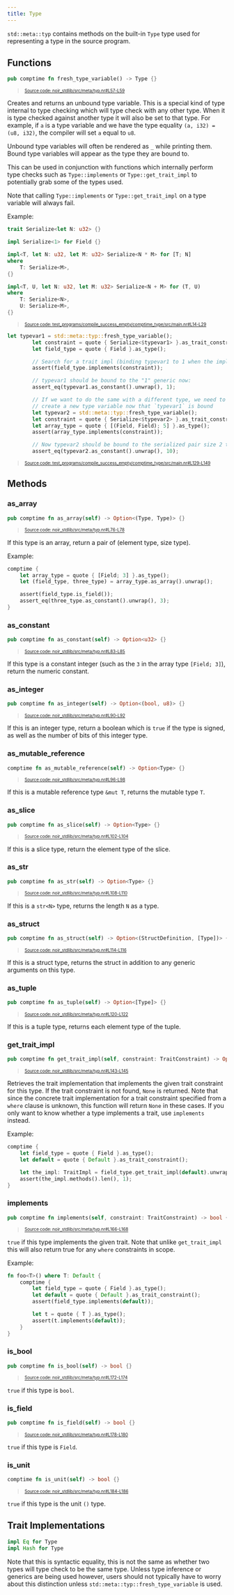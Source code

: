 ```yaml
---
title: Type
---
```


`std::meta::typ` contains methods on the built-in `Type` type used for representing
a type in the source program.

## Functions

```rust title="fresh_type_variable" showLineNumbers 
pub comptime fn fresh_type_variable() -> Type {}
```
> <sup><sub><a href="https://github.com/noir-lang/noir/blob/master/noir_stdlib/src/meta/typ.nr#L57-L59" target="_blank" rel="noopener noreferrer">Source code: noir_stdlib/src/meta/typ.nr#L57-L59</a></sub></sup>


Creates and returns an unbound type variable. This is a special kind of type internal
to type checking which will type check with any other type. When it is type checked
against another type it will also be set to that type. For example, if `a` is a type
variable and we have the type equality `(a, i32) = (u8, i32)`, the compiler will set
`a` equal to `u8`.

Unbound type variables will often be rendered as `_` while printing them. Bound type
variables will appear as the type they are bound to.

This can be used in conjunction with functions which internally perform type checks
such as `Type::implements` or `Type::get_trait_impl` to potentially grab some of the types used.

Note that calling `Type::implements` or `Type::get_trait_impl` on a type variable will always
fail.

Example:

```rust title="serialize-setup" showLineNumbers 
trait Serialize<let N: u32> {}

impl Serialize<1> for Field {}

impl<T, let N: u32, let M: u32> Serialize<N * M> for [T; N]
where
    T: Serialize<M>,
{}

impl<T, U, let N: u32, let M: u32> Serialize<N + M> for (T, U)
where
    T: Serialize<N>,
    U: Serialize<M>,
{}
```
> <sup><sub><a href="https://github.com/noir-lang/noir/blob/master/test_programs/compile_success_empty/comptime_type/src/main.nr#L14-L29" target="_blank" rel="noopener noreferrer">Source code: test_programs/compile_success_empty/comptime_type/src/main.nr#L14-L29</a></sub></sup>

```rust title="fresh-type-variable-example" showLineNumbers 
let typevar1 = std::meta::typ::fresh_type_variable();
        let constraint = quote { Serialize<$typevar1> }.as_trait_constraint();
        let field_type = quote { Field }.as_type();

        // Search for a trait impl (binding typevar1 to 1 when the impl is found):
        assert(field_type.implements(constraint));

        // typevar1 should be bound to the "1" generic now:
        assert_eq(typevar1.as_constant().unwrap(), 1);

        // If we want to do the same with a different type, we need to
        // create a new type variable now that `typevar1` is bound
        let typevar2 = std::meta::typ::fresh_type_variable();
        let constraint = quote { Serialize<$typevar2> }.as_trait_constraint();
        let array_type = quote { [(Field, Field); 5] }.as_type();
        assert(array_type.implements(constraint));

        // Now typevar2 should be bound to the serialized pair size 2 times the array length 5
        assert_eq(typevar2.as_constant().unwrap(), 10);
```
> <sup><sub><a href="https://github.com/noir-lang/noir/blob/master/test_programs/compile_success_empty/comptime_type/src/main.nr#L129-L149" target="_blank" rel="noopener noreferrer">Source code: test_programs/compile_success_empty/comptime_type/src/main.nr#L129-L149</a></sub></sup>


## Methods

### as_array

```rust title="as_array" showLineNumbers 
pub comptime fn as_array(self) -> Option<(Type, Type)> {}
```
> <sup><sub><a href="https://github.com/noir-lang/noir/blob/master/noir_stdlib/src/meta/typ.nr#L76-L78" target="_blank" rel="noopener noreferrer">Source code: noir_stdlib/src/meta/typ.nr#L76-L78</a></sub></sup>


If this type is an array, return a pair of (element type, size type).

Example:

```rust
comptime {
    let array_type = quote { [Field; 3] }.as_type();
    let (field_type, three_type) = array_type.as_array().unwrap();

    assert(field_type.is_field());
    assert_eq(three_type.as_constant().unwrap(), 3);
}
```

### as_constant

```rust title="as_constant" showLineNumbers 
pub comptime fn as_constant(self) -> Option<u32> {}
```
> <sup><sub><a href="https://github.com/noir-lang/noir/blob/master/noir_stdlib/src/meta/typ.nr#L83-L85" target="_blank" rel="noopener noreferrer">Source code: noir_stdlib/src/meta/typ.nr#L83-L85</a></sub></sup>


If this type is a constant integer (such as the `3` in the array type `[Field; 3]`),
return the numeric constant.

### as_integer

```rust title="as_integer" showLineNumbers 
pub comptime fn as_integer(self) -> Option<(bool, u8)> {}
```
> <sup><sub><a href="https://github.com/noir-lang/noir/blob/master/noir_stdlib/src/meta/typ.nr#L90-L92" target="_blank" rel="noopener noreferrer">Source code: noir_stdlib/src/meta/typ.nr#L90-L92</a></sub></sup>


If this is an integer type, return a boolean which is `true`
if the type is signed, as well as the number of bits of this integer type.

### as_mutable_reference

```rust title="as_mutable_reference" showLineNumbers 
comptime fn as_mutable_reference(self) -> Option<Type> {}
```
> <sup><sub><a href="https://github.com/noir-lang/noir/blob/master/noir_stdlib/src/meta/typ.nr#L96-L98" target="_blank" rel="noopener noreferrer">Source code: noir_stdlib/src/meta/typ.nr#L96-L98</a></sub></sup>


If this is a mutable reference type `&mut T`, returns the mutable type `T`.

### as_slice

```rust title="as_slice" showLineNumbers 
pub comptime fn as_slice(self) -> Option<Type> {}
```
> <sup><sub><a href="https://github.com/noir-lang/noir/blob/master/noir_stdlib/src/meta/typ.nr#L102-L104" target="_blank" rel="noopener noreferrer">Source code: noir_stdlib/src/meta/typ.nr#L102-L104</a></sub></sup>


If this is a slice type, return the element type of the slice.

### as_str

```rust title="as_str" showLineNumbers 
pub comptime fn as_str(self) -> Option<Type> {}
```
> <sup><sub><a href="https://github.com/noir-lang/noir/blob/master/noir_stdlib/src/meta/typ.nr#L108-L110" target="_blank" rel="noopener noreferrer">Source code: noir_stdlib/src/meta/typ.nr#L108-L110</a></sub></sup>


If this is a `str<N>` type, returns the length `N` as a type.

### as_struct

```rust title="as_struct" showLineNumbers 
pub comptime fn as_struct(self) -> Option<(StructDefinition, [Type])> {}
```
> <sup><sub><a href="https://github.com/noir-lang/noir/blob/master/noir_stdlib/src/meta/typ.nr#L114-L116" target="_blank" rel="noopener noreferrer">Source code: noir_stdlib/src/meta/typ.nr#L114-L116</a></sub></sup>


If this is a struct type, returns the struct in addition to
any generic arguments on this type.

### as_tuple

```rust title="as_tuple" showLineNumbers 
pub comptime fn as_tuple(self) -> Option<[Type]> {}
```
> <sup><sub><a href="https://github.com/noir-lang/noir/blob/master/noir_stdlib/src/meta/typ.nr#L120-L122" target="_blank" rel="noopener noreferrer">Source code: noir_stdlib/src/meta/typ.nr#L120-L122</a></sub></sup>


If this is a tuple type, returns each element type of the tuple.

### get_trait_impl

```rust title="get_trait_impl" showLineNumbers 
pub comptime fn get_trait_impl(self, constraint: TraitConstraint) -> Option<TraitImpl> {}
```
> <sup><sub><a href="https://github.com/noir-lang/noir/blob/master/noir_stdlib/src/meta/typ.nr#L143-L145" target="_blank" rel="noopener noreferrer">Source code: noir_stdlib/src/meta/typ.nr#L143-L145</a></sub></sup>


Retrieves the trait implementation that implements the given
trait constraint for this type. If the trait constraint is not
found, `None` is returned. Note that since the concrete trait implementation
for a trait constraint specified from a `where` clause is unknown,
this function will return `None` in these cases. If you only want to know
whether a type implements a trait, use `implements` instead.

Example:

```rust
comptime {
    let field_type = quote { Field }.as_type();
    let default = quote { Default }.as_trait_constraint();

    let the_impl: TraitImpl = field_type.get_trait_impl(default).unwrap();
    assert(the_impl.methods().len(), 1);
}
```

### implements

```rust title="implements" showLineNumbers 
pub comptime fn implements(self, constraint: TraitConstraint) -> bool {}
```
> <sup><sub><a href="https://github.com/noir-lang/noir/blob/master/noir_stdlib/src/meta/typ.nr#L166-L168" target="_blank" rel="noopener noreferrer">Source code: noir_stdlib/src/meta/typ.nr#L166-L168</a></sub></sup>


`true` if this type implements the given trait. Note that unlike
`get_trait_impl` this will also return true for any `where` constraints
in scope.

Example:

```rust
fn foo<T>() where T: Default {
    comptime {
        let field_type = quote { Field }.as_type();
        let default = quote { Default }.as_trait_constraint();
        assert(field_type.implements(default));

        let t = quote { T }.as_type();
        assert(t.implements(default));
    }
}
```

### is_bool

```rust title="is_bool" showLineNumbers 
pub comptime fn is_bool(self) -> bool {}
```
> <sup><sub><a href="https://github.com/noir-lang/noir/blob/master/noir_stdlib/src/meta/typ.nr#L172-L174" target="_blank" rel="noopener noreferrer">Source code: noir_stdlib/src/meta/typ.nr#L172-L174</a></sub></sup>


`true` if this type is `bool`.

### is_field

```rust title="is_field" showLineNumbers 
pub comptime fn is_field(self) -> bool {}
```
> <sup><sub><a href="https://github.com/noir-lang/noir/blob/master/noir_stdlib/src/meta/typ.nr#L178-L180" target="_blank" rel="noopener noreferrer">Source code: noir_stdlib/src/meta/typ.nr#L178-L180</a></sub></sup>


`true` if this type is `Field`.

### is_unit

```rust title="is_unit" showLineNumbers 
comptime fn is_unit(self) -> bool {}
```
> <sup><sub><a href="https://github.com/noir-lang/noir/blob/master/noir_stdlib/src/meta/typ.nr#L184-L186" target="_blank" rel="noopener noreferrer">Source code: noir_stdlib/src/meta/typ.nr#L184-L186</a></sub></sup>


`true` if this type is the unit `()` type.

## Trait Implementations

```rust
impl Eq for Type
impl Hash for Type
```
Note that this is syntactic equality, this is not the same as whether two types will type check
to be the same type. Unless type inference or generics are being used however, users should not
typically have to worry about this distinction unless `std::meta::typ::fresh_type_variable` is used.
